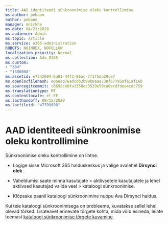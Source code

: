 ```yaml
---
title: AAD identiteedi sünkroonimise oleku kontrollimine
ms.author: pebaum
author: pebaum
manager: mnirkhe
ms.date: 04/21/2020
ms.audience: Admin
ms.topic: article
ms.service: o365-administration
ROBOTS: NOINDEX, NOFOLLOW
localization_priority: Normal
ms.collection: Adm_O365
ms.custom:
- "304"
- "1300008"
ms.assetid: e7242604-6a81-44f3-86ac-7f1f5da29ce7
ms.openlocfilehash: e06eab76adcdb2b99b8aaa738f677950fa1af16b
ms.sourcegitcommit: c6692ce0fa1358ec3529e59ca0ecdfdea4cdc759
ms.translationtype: MT
ms.contentlocale: et-EE
ms.lasthandoff: 09/15/2020
ms.locfileid: "47793898"
---
```

# <a name="check-aad-identity-sync-status"></a>AAD identiteedi sünkroonimise oleku kontrollimine

Sünkroonimise oleku kontrollimine on lihtne.
  
- Logige sisse Microsoft 365 halduskeskus ja valige avalehel **Dirsynci olek** .

- Vaheldumisi saate minna kasutajate \> aktiivsetele kasutajatele ja lehel aktiivsed kasutajad valida veel \> kataloogi sünkroonimise.

- Klõpsake paanil kataloogi sünkroonimine nuppu Ava Dirsynci haldus.

Kui teie kataloogi sünkroonimisega on probleeme, kuvatakse sellel lehel olevad tõrked. Lisateavet erinevate tõrgete kohta, mida võib esineda, leiate teemast [kataloogi sünkroonimise tõrgete kuvamine](https://docs.microsoft.com//office365/enterprise/identify-directory-synchronization-errors).
  